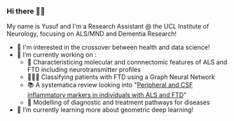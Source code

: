 ### Hi there 👋🏾

My name is Yusuf and I'm a Research Assistant @ the UCL Institute of Neurology, focusing on ALS/MND and Dementia Research! 

- 🧐 I'm interested in the crossover between health and data science!
- 🔭 I’m currently working on :
  * 🧠 Characteristicing molecular and connnectomic features of ALS and FTD including neurotransmitter profiles
  * 👨🏾‍💻 Classifying patients with FTD using a Graph Neural Network
  * 📚 A systematica review looking into "[Peripheral and CSF inflammatory markers in individuals with ALS and FTD](https://www.crd.york.ac.uk/prospero/display_record.php?RecordID=212528)"
  * 🏥 Modelling of diagnostic and treatment pathways for diseases
- 🌱 I’m currently learning more about geometric deep learning! 
